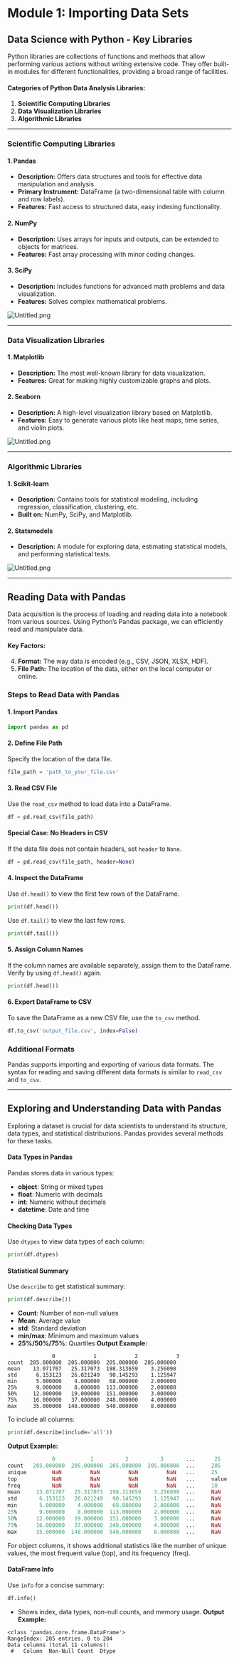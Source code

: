 

# Module 1: Importing Data Sets
## Data Science with Python - Key Libraries
Python libraries are collections of functions and methods that allow performing various actions without writing extensive code. They offer built-in modules for different functionalities, providing a broad range of facilities.
#### Categories of Python Data Analysis Libraries:
1. **Scientific Computing Libraries**
2. **Data Visualization Libraries**
3. **Algorithmic Libraries**

___
### Scientific Computing Libraries
#### 1. **Pandas**
- **Description:** Offers data structures and tools for effective data manipulation and analysis.
- **Primary Instrument:** DataFrame (a two-dimensional table with column and row labels).
- **Features:** Fast access to structured data, easy indexing functionality.
#### 2. **NumPy**
- **Description:** Uses arrays for inputs and outputs, can be extended to objects for matrices.
- **Features:** Fast array processing with minor coding changes.
#### 3. **SciPy**
- **Description:** Includes functions for advanced math problems and data visualization.
- **Features:** Solves complex mathematical problems.

![Untitled.png](https://prod-files-secure.s3.us-west-2.amazonaws.com/03e82b26-cccb-4906-bb56-adabcbdc0655/997ac361-58a8-4f04-bb0f-79fea4baa761/Untitled.png?X-Amz-Algorithm=AWS4-HMAC-SHA256&X-Amz-Content-Sha256=UNSIGNED-PAYLOAD&X-Amz-Credential=ASIAZI2LB46675YE46OT%2F20250201%2Fus-west-2%2Fs3%2Faws4_request&X-Amz-Date=20250201T191036Z&X-Amz-Expires=3600&X-Amz-Security-Token=IQoJb3JpZ2luX2VjEM7%2F%2F%2F%2F%2F%2F%2F%2F%2F%2FwEaCXVzLXdlc3QtMiJGMEQCIFx%2B32H0alqee1vV952CktIFo02FrSly5gqYtJZeiCroAiBuN%2BVynXr2t546zIc2X2Mtxq9D7OF6ViViNJQCjc%2BJBCqIBAjX%2F%2F%2F%2F%2F%2F%2F%2F%2F%2F8BEAAaDDYzNzQyMzE4MzgwNSIMCqRa9xUznXB4XpVHKtwD9jEYdTw9%2BHXNYQhw%2FwJHJ1E6bFqzLmquG%2B8zork72%2BdjSSjgf4yXoPjnb5rYzOxTjirQAG98isWpDcbXLH6NX4pIJpBcFW%2Fn7SPKfqpWqD%2FMRc72B0DUg9BRMF8OKAWOAj4T8Fmz3GYcQAzCEkgnJlPPXbE9PYvXJIsW4h3YbihDeg%2B5HLypUkzc1ecYpn7PsiUsj4EvCe3j8Prsc%2F7Qx92jhH0t7M0nbtxEHVOwPCaJ%2B0Gu8vv17vgrAiiSI%2BpOJS7T1gk9XKGR84E0RhINANUR5ua34addYNLxcLIjkHfXcVKK2QfHHh8ygp%2BJL%2FGCuiu9Ymd3ZADXzuQD%2B5YJysGOzgbTBSZfhB2yAWjHuwfkryRWXKaBWAD6m1wLegTKaq2r8KgOTW0znluAQolMY8d1utXgURIplRFXnXVIQv%2FyxxaLNgaRAWdVtSJ0iv%2B%2BBg6mpKRbIef%2Frf5me75D0zvOOWWh6k79ortxogm2NDGdj2qsUziKuHbZWGvGFi4t9mRxB7nA4hoC%2BL%2FScKKcmDNi0LFp6p64WhQnWYtdXfLZi2yQbUe%2BNS0FY%2BHmeIwZnqTTZIL7ZyCjjw8oVM5fbjVoRGV7DBdbSXAJyh24jgqLn68YA3Fc36YA3Iwwjsj4vAY6pgFCxNZJFdeONmT5waHApV6K2Cpk5dr5aP2XYDvo%2Fnreq%2FzE7o5PUd9Y1HZVEkhxQKOrki3Jmb04WaQiqgbdBGnS7PIDNO%2B%2B7rEUGozjGlVHh83LYvRcEOUWV2Ge5jsWiqObdQ3wEGJdXOQuICmc7rJ%2Fcx1T4HdwnPc%2F32YAhAlrCUVfKGOZJpL3gYthQyygCf1htCYI04UzyH%2BomLBHdZ%2B0NvLaplmv&X-Amz-Signature=27e2deb715c0c4e4dab863a5a79c382b526e16e0318b5e9d03f12b4332052272&X-Amz-SignedHeaders=host&x-id=GetObject)
___
### Data Visualization Libraries
#### 1. **Matplotlib**
- **Description:** The most well-known library for data visualization.
- **Features:** Great for making highly customizable graphs and plots.
#### 2. **Seaborn**
- **Description:** A high-level visualization library based on Matplotlib.
- **Features:** Easy to generate various plots like heat maps, time series, and violin plots.

![Untitled.png](https://prod-files-secure.s3.us-west-2.amazonaws.com/03e82b26-cccb-4906-bb56-adabcbdc0655/733d1e42-5a53-4fd8-90c1-3d85254369a6/Untitled.png?X-Amz-Algorithm=AWS4-HMAC-SHA256&X-Amz-Content-Sha256=UNSIGNED-PAYLOAD&X-Amz-Credential=ASIAZI2LB46656A55377%2F20250201%2Fus-west-2%2Fs3%2Faws4_request&X-Amz-Date=20250201T191035Z&X-Amz-Expires=3600&X-Amz-Security-Token=IQoJb3JpZ2luX2VjEM7%2F%2F%2F%2F%2F%2F%2F%2F%2F%2FwEaCXVzLXdlc3QtMiJGMEQCICSWbMBDd9MZ44zUqdNXyYuvsq1r4AwrVvx6hjRBgBLNAiAbSZ1hhN3lv0JrkaLrdcbGtyjB9KTl6hNfubZVtXGh0CqIBAjX%2F%2F%2F%2F%2F%2F%2F%2F%2F%2F8BEAAaDDYzNzQyMzE4MzgwNSIMOef4r8tkhPKcoXLwKtwD3ymlDoshtkX5NhFSFloBFlhEH4qXj4Py1%2B%2BT%2BU7IyOlrHJE5u6P2bynkIA4Bv8zFCX1z48KB2Cbcy2ugezqISvTOxjZrA0KwYhf6bfDZUfsTNNo2vHB6Ml8avel5IM0VVml6GlFGGVoBbsBt%2FiMirRZeBo5IWWIWGiT%2BifzfP1MRPCWVUleYC0XGlzjP6q1ha3goamXbsOInNhYiOazDIH11BcNU7Kr9CRxx6TFjaWjrRTZtYjA5Re3dxZuKfJJYMRw0H7IZqQrHQDvXGQq36dXtd6a098ZWRMMS2hP1E34Js7%2FKM5Mp0I2yG8id0IO6WvLjRn2AOhZn7728iNgC32XSkGJOYyOpA6OAq%2Fd2LY0PbjfI5I3lyGhGuf5trIcuYCBAGPX2TUAIFzNrtQaGFo2G8IEcUKfozJhl182P46Blb81OVqQP9B7V2YhGi70QIxTwtu705%2BF%2BZANZQuW3QrXxhe5vS9CQC0EA83uE0h%2BIR%2FOMCFmAfln5XNLKUivS%2FK8s3lAVxxe2i95STZmw8AxtH1HbNoVVeM3QR5%2FTuWNOxh15apEcn62T5Ca9ETw8QmF5UpN8m0ivI9vhut5p6ABUi4znDntYrwjaJ9GySetEcOqCjrZ1Hys%2Bvzwwssj4vAY6pgH4r82CnORo56lupY0xm4NgKJcgApYI1k2CgiUsVh61qkQUu8rOtGY%2Bl0jLZlDmcZjemX2UWVJNNpdGvRcNfipKlREQAMlU7w2%2Fg0xGrtnzPDub69gTMqi9l7cD9htnA%2F2pnB%2Bih8VSTEd2m%2B%2Fss9I3V%2FisY2j6SHH6mA7PmgGY8wpwwscGEc1CvH2udhG7731RPrGhKR98PrQMLbxv5rp83Ox2mRWU&X-Amz-Signature=78f3691e9977ea685d98ae6004ca7b5457b70188a0e2da79b74ada5a4750d670&X-Amz-SignedHeaders=host&x-id=GetObject)
___
### Algorithmic Libraries
#### 1. **Scikit-learn**
- **Description:** Contains tools for statistical modeling, including regression, classification, clustering, etc.
- **Built on:** NumPy, SciPy, and Matplotlib.
#### 2. **Statsmodels**
- **Description:** A module for exploring data, estimating statistical models, and performing statistical tests.

![Untitled.png](https://prod-files-secure.s3.us-west-2.amazonaws.com/03e82b26-cccb-4906-bb56-adabcbdc0655/c62885f5-417d-4179-834f-d68f8f2bdf39/Untitled.png?X-Amz-Algorithm=AWS4-HMAC-SHA256&X-Amz-Content-Sha256=UNSIGNED-PAYLOAD&X-Amz-Credential=ASIAZI2LB46656A55377%2F20250201%2Fus-west-2%2Fs3%2Faws4_request&X-Amz-Date=20250201T191035Z&X-Amz-Expires=3600&X-Amz-Security-Token=IQoJb3JpZ2luX2VjEM7%2F%2F%2F%2F%2F%2F%2F%2F%2F%2FwEaCXVzLXdlc3QtMiJGMEQCICSWbMBDd9MZ44zUqdNXyYuvsq1r4AwrVvx6hjRBgBLNAiAbSZ1hhN3lv0JrkaLrdcbGtyjB9KTl6hNfubZVtXGh0CqIBAjX%2F%2F%2F%2F%2F%2F%2F%2F%2F%2F8BEAAaDDYzNzQyMzE4MzgwNSIMOef4r8tkhPKcoXLwKtwD3ymlDoshtkX5NhFSFloBFlhEH4qXj4Py1%2B%2BT%2BU7IyOlrHJE5u6P2bynkIA4Bv8zFCX1z48KB2Cbcy2ugezqISvTOxjZrA0KwYhf6bfDZUfsTNNo2vHB6Ml8avel5IM0VVml6GlFGGVoBbsBt%2FiMirRZeBo5IWWIWGiT%2BifzfP1MRPCWVUleYC0XGlzjP6q1ha3goamXbsOInNhYiOazDIH11BcNU7Kr9CRxx6TFjaWjrRTZtYjA5Re3dxZuKfJJYMRw0H7IZqQrHQDvXGQq36dXtd6a098ZWRMMS2hP1E34Js7%2FKM5Mp0I2yG8id0IO6WvLjRn2AOhZn7728iNgC32XSkGJOYyOpA6OAq%2Fd2LY0PbjfI5I3lyGhGuf5trIcuYCBAGPX2TUAIFzNrtQaGFo2G8IEcUKfozJhl182P46Blb81OVqQP9B7V2YhGi70QIxTwtu705%2BF%2BZANZQuW3QrXxhe5vS9CQC0EA83uE0h%2BIR%2FOMCFmAfln5XNLKUivS%2FK8s3lAVxxe2i95STZmw8AxtH1HbNoVVeM3QR5%2FTuWNOxh15apEcn62T5Ca9ETw8QmF5UpN8m0ivI9vhut5p6ABUi4znDntYrwjaJ9GySetEcOqCjrZ1Hys%2Bvzwwssj4vAY6pgH4r82CnORo56lupY0xm4NgKJcgApYI1k2CgiUsVh61qkQUu8rOtGY%2Bl0jLZlDmcZjemX2UWVJNNpdGvRcNfipKlREQAMlU7w2%2Fg0xGrtnzPDub69gTMqi9l7cD9htnA%2F2pnB%2Bih8VSTEd2m%2B%2Fss9I3V%2FisY2j6SHH6mA7PmgGY8wpwwscGEc1CvH2udhG7731RPrGhKR98PrQMLbxv5rp83Ox2mRWU&X-Amz-Signature=ff12d453420a8a7ff9501de712d259e08963659fe929c8c9881e25fa1b90e797&X-Amz-SignedHeaders=host&x-id=GetObject)
___
## Reading Data with Pandas
Data acquisition is the process of loading and reading data into a notebook from various sources. Using Python’s Pandas package, we can efficiently read and manipulate data.
#### Key Factors:
4. **Format:** The way data is encoded (e.g., CSV, JSON, XLSX, HDF).
5. **File Path:** The location of the data, either on the local computer or online.
### Steps to Read Data with Pandas
#### 1. **Import Pandas**
```python
import pandas as pd
```
#### 2. **Define File Path**
Specify the location of the data file.
```python
file_path = 'path_to_your_file.csv'
```
#### 3. **Read CSV File**
Use the `read_csv` method to load data into a DataFrame.
```python
df = pd.read_csv(file_path)
```
#### Special Case: No Headers in CSV
If the data file does not contain headers, set `header` to `None`.
```python
df = pd.read_csv(file_path, header=None)
```
#### 4. **Inspect the DataFrame**
Use `df.head()` to view the first few rows of the DataFrame.
```python
print(df.head())
```
Use `df.tail()` to view the last few rows.
```python
print(df.tail())
```
#### 5. **Assign Column Names**
If the column names are available separately, assign them to the DataFrame.
Verify by using `df.head()` again.
```python
print(df.head())
```
#### 6. **Export DataFrame to CSV**
To save the DataFrame as a new CSV file, use the `to_csv` method.
```python
df.to_csv('output_file.csv', index=False)
```
### Additional Formats
Pandas supports importing and exporting of various data formats. The syntax for reading and saving different data formats is similar to `read_csv` and `to_csv`.
___
## Exploring and Understanding Data with Pandas
Exploring a dataset is crucial for data scientists to understand its structure, data types, and statistical distributions. Pandas provides several methods for these tasks.
#### Data Types in Pandas
Pandas stores data in various types:
- **object**: String or mixed types
- **float**: Numeric with decimals
- **int**: Numeric without decimals
- **datetime**: Date and time
#### Checking Data Types
Use `dtypes` to view data types of each column:
```python
print(df.dtypes)
```
#### Statistical Summary
Use `describe` to get statistical summary:
```python
print(df.describe())
```
- **Count**: Number of non-null values
- **Mean**: Average value
- **std**: Standard deviation
- **min/max**: Minimum and maximum values
- **25%/50%/75%**: Quartiles
**Output Example:**
```plain text
              0            1            2            3
count  205.000000  205.000000  205.000000  205.000000
mean    13.071707   25.317073  198.313659    3.256098
std      6.153123   26.021249   90.145293    1.125947
min      5.000000    4.000000   68.000000    2.000000
25%      9.000000    8.000000  113.000000    2.000000
50%     12.000000   19.000000  151.000000    3.000000
75%     16.000000   37.000000  248.000000    4.000000
max     35.000000  148.000000  540.000000    8.000000
```
To include all columns:
```python
print(df.describe(include='all'))
```
**Output Example:**
```r
              0           1          2          3       ...      25       26       27
count   205.000000  205.000000  205.000000  205.000000  ...     205      205      205
unique        NaN         NaN         NaN         NaN   ...     25       25       25
top           NaN         NaN         NaN         NaN   ...     value    value    value
freq          NaN         NaN         NaN         NaN   ...     10       10       10
mean     13.071707   25.317073  198.313659    3.256098  ...     NaN      NaN      NaN
std       6.153123   26.021249   90.145293    1.125947  ...     NaN      NaN      NaN
min       5.000000    4.000000   68.000000    2.000000  ...     NaN      NaN      NaN
25%       9.000000    8.000000  113.000000    2.000000  ...     NaN      NaN      NaN
50%      12.000000   19.000000  151.000000    3.000000  ...     NaN      NaN      NaN
75%      16.000000   37.000000  248.000000    4.000000  ...     NaN      NaN      NaN
max      35.000000  148.000000  540.000000    8.000000  ...     NaN      NaN      NaN
```
For object columns, it shows additional statistics like the number of unique values, the most frequent value (top), and its frequency (freq).
#### DataFrame Info
Use `info` for a concise summary:
```python
df.info()
```
- Shows index, data types, non-null counts, and memory usage.
**Output Example:**
```less
<class 'pandas.core.frame.DataFrame'>
RangeIndex: 205 entries, 0 to 204
Data columns (total 11 columns):
 #   Column  Non-Null Count  Dtype
